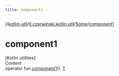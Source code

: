 ```yaml
---
title: component1 -
---
```

//[kotlin-util](../../index.md)/[it.czerwinski.kotlin.util](../index.md)/[Some](index.md)/[component1](component1.md)



# component1  
[Kotlin utilities]  
Content  
operator fun [component1](component1.md)(): [T](index.md)  



